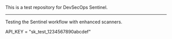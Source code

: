 This is a test repository for DevSecOps Sentinel.

-----


Testing the Sentinel workflow with enhanced scanners.


API_KEY = "sk_test_1234567890abcdef"


